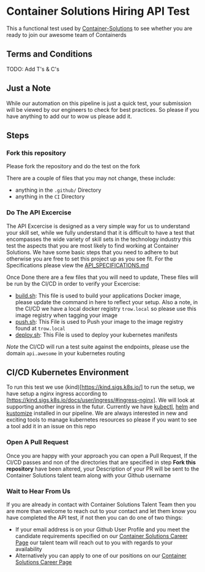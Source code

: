 # Container Solutions Hiring API Test

This a functional test used by [Container-Solutions](https://www.container-solutions.com/careers) to see whether you are ready to join our awesome team of Containerds

## Terms and Conditions

TODO: Add T's & C's


## Just a Note

While our automation on this pipeline is just a quick test, your submission will be viewed by our engineers to check for best practices. So please if you have anything to add our to wow us please add it.

## Steps

### Fork this repository
Please fork the repository and do the test on the fork

There are a couple of files that you may not change, these include:

- anything in the `.github/` Directory
- anything in the `CI` Directory

### Do The API Excercise

The API Excercise is designed as a very simple way for us to understand your skill set, while we fully understand that it is difficult to have a test that encompasses the wide variety of skill sets in the technology industry this test the aspects that you are most likely to find working at Container Solutions. We have some basic steps that you need to adhere to but otherwise you are free to set this project up as you see fit. For the Specifications please view the [API_SPECIFICATIONS.md](./API_SPECIFICATIONS.md)


Once Done there are a few files that you will need to update, These files will be run by the CI/CD in order to verify your Excercise:

- [build.sh](./build.sh): This file is used to build your applications Docker image, please update the command in here to reflect your setup. Also a note, in the CI/CD we have a local docker registry `trow.local` so please use this image registry when tagging your image
- [push.sh](./push.sh): This File is used to Push your image to the image registry found at `trow.local`
- [deploy.sh](./deploy.sh`): This File is used to deploy your kubernetes manifests

*Note* the CI/CD will run a test suite against the endpoints, please use the domain `api.awesome` in your kubernetes routing 

## CI/CD Kubernetes Environment ##

To run this test we use (kind)[https://kind.sigs.k8s.io/] to run the setup, we have setup a nginx ingress according to [https://kind.sigs.k8s.io/docs/user/ingress/#ingress-nginx]. We will look at supporting another ingress in the futur. Currently we have [kubectl](https://kubernetes.io/docs/tasks/tools/install-kubectl/), [helm](https://helm.sh/) and [kustomize](https://kustomize.io/) installed in our pipeline. We are always interested in new and exciting tools to manage kubernetes resources so please if you want to see a tool add it in an issue on this repo

### Open A Pull Request

Once you are happy with your approach you can open a Pull Request, If the CI/CD passes and non of the directories that are specified in step **Fork this repository** have been altered, your Description of your PR will be sent to the Container Solutions talent team along with your Github username 

### Wait to Hear From Us

If you are already in contact with Container Solutions Talent Team then you are more than welcome to reach out to your contact and let them know you have completed the API test, if not then you can do one of two things:

- If your email address is on your Github User Profile and you meet the candidate requirements specified on our [Container Solutions Career Page](https://www.container-solutions.com/careers) our talent team will reach out to you with regards to your availability
- Alternatively you can apply to one of our positions on our [Container Solutions Career Page](https://www.container-solutions.com/careers)

